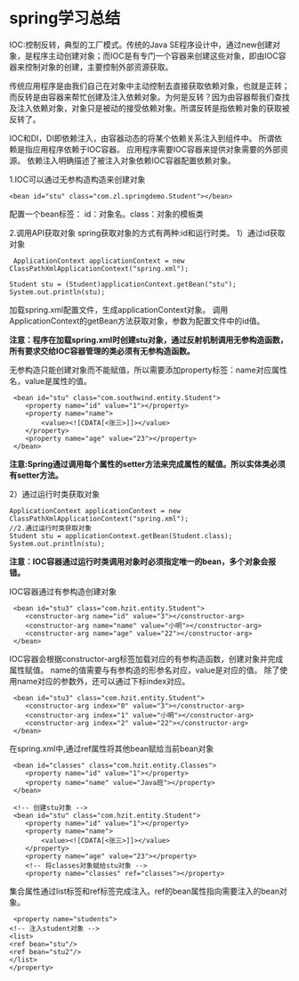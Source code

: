 # spring学习总结 #

IOC:控制反转，典型的工厂模式。传统的Java SE程序设计中，通过new创建对象，是程序主动创建对象；而IOC是有专门一个容器来创建这些对象，即由IOC容器来控制对象的创建，主要控制外部资源获取。

传统应用程序是由我们自己在对象中主动控制去直接获取依赖对象，也就是正转；而反转是由容器来帮忙创建及注入依赖对象。为何是反转？因为由容器帮我们查找及注入依赖对象，对象只是被动的接受依赖对象。所谓反转是指依赖对象的获取被反转了。

IOC和DI，DI即依赖注入，由容器动态的将某个依赖关系注入到组件中。
所谓依赖是指应用程序依赖于IOC容器。
应用程序需要IOC容器来提供对象需要的外部资源。
依赖注入明确描述了被注入对象依赖IOC容器配置依赖对象。

1.IOC可以通过无参构造构造来创建对象

    <bean id="stu" class="com.zl.springdemo.Student"></bean>
配置一个bean标签：
id：对象名。class：对象的模板类

2.调用API获取对象
spring获取对象的方式有两种:id和运行时类。
1）通过id获取对象
       
     ApplicationContext applicationContext = new ClassPathXmlApplicationContext("spring.xml");
    
    Student stu = (Student)applicationContext.getBean("stu");
    System.out.println(stu);
加载spring.xml配置文件，生成applicationContext对象。
调用ApplicationContext的getBean方法获取对象，参数为配置文件中的id值。

**注意：程序在加载spring.xml时创建stu对象，通过反射机制调用无参构造函数，所有要求交给IOC容器管理的类必须有无参构造函数。**

无参构造只能创建对象而不能赋值，所以需要添加property标签：name对应属性名，value是属性的值。
 <!-- 配置student对象 -->
     <bean id="stu" class="com.southwind.entity.Student">
        <property name="id" value="1"></property>
        <property name="name">
            <value><![CDATA[<张三>]]></value>
        </property>
        <property name="age" value="23"></property>
     </bean>
**注意:Spring通过调用每个属性的setter方法来完成属性的赋值。所以实体类必须有setter方法。**

2）通过运行时类获取对象

    ApplicationContext applicationContext = new ClassPathXmlApplicationContext("spring.xml");
    //2.通过运行时类获取对象
    Student stu = applicationContext.getBean(Student.class);
    System.out.println(stu);
**注意：IOC容器通过运行时类调用对象时必须指定唯一的bean，多个对象会报错。**

IOC容器通过有参构造创建对象

<!-- 通过有参构造函数创建对象 -->
     <bean id="stu3" class="com.hzit.entity.Student">
        <constructor-arg name="id" value="3"></constructor-arg>
        <constructor-arg name="name" value="小明"></constructor-arg>
        <constructor-arg name="age" value="22"></constructor-arg>
     </bean>

IOC容器会根据constructor-arg标签加载对应的有参构造函数，创建对象并完成属性赋值。
name的值需要与有参构造的形参名对应，value是对应的值。
除了使用name对应的参数外，还可以通过下标index对应。

 <!-- 通过有参构造函数创建对象 -->
     <bean id="stu3" class="com.hzit.entity.Student">
        <constructor-arg index="0" value="3"></constructor-arg>
        <constructor-arg index="1" value="小明"></constructor-arg>
        <constructor-arg index="2" value="22"></constructor-arg>
     </bean>


在spring.xml中,通过ref属性将其他bean赋给当前bean对象

 <!-- 创建classes对象 -->
     <bean id="classes" class="com.hzit.entity.Classes">
        <property name="id" value="1"></property>
        <property name="name" value="Java班"></property>
     </bean>

     <!-- 创建stu对象 -->
     <bean id="stu" class="com.hzit.entity.Student">
        <property name="id" value="1"></property>
        <property name="name">
            <value><![CDATA[<张三>]]></value>
        </property>
        <property name="age" value="23"></property>
        <!-- 将classes对象赋给stu对象 -->
        <property name="classes" ref="classes"></property>

集合属性通过list标签和ref标签完成注入。ref的bean属性指向需要注入的bean对象。

     <property name="students">
    <!-- 注入student对象 -->
    <list>
    <ref bean="stu"/>
    <ref bean="stu2"/>
    </list>
    </property>